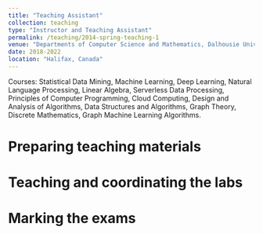 ```yaml
---
title: "Teaching Assistant"
collection: teaching
type: "Instructor and Teaching Assistant"
permalink: /teaching/2014-spring-teaching-1
venue: "Departments of Computer Science and Mathematics, Dalhousie University"
date: 2018-2022
location: "Halifax, Canada"
---
```


Courses: Statistical Data Mining, Machine Learning, Deep Learning, Natural Language Processing, Linear Algebra, Serverless Data Processing, Principles of Computer Programming, Cloud Computing, Design and Analysis of Algorithms, Data Structures and Algorithms, Graph Theory, Discrete Mathematics, Graph Machine Learning Algorithms. 

Preparing teaching materials
======

Teaching and coordinating the labs
======

Marking the exams
======
